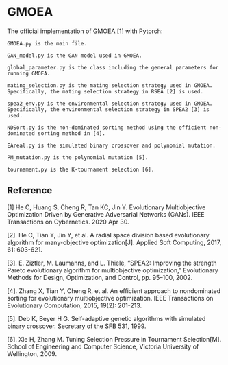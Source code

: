 # GMOEA

The official implementation of GMOEA [1] with Pytorch:

    GMOEA.py is the main file.

    GAN_model.py is the GAN model used in GMOEA.

    global_parameter.py is the class including the general parameters for running GMOEA.

    mating_selection.py is the mating selection strategy used in GMOEA. Specifically, the mating selection strategy in RSEA [2] is used.

    spea2_env.py is the environmental selection strategy used in GMOEA. Specifically, the environmental selection strategy in SPEA2 [3] is used.

    NDSort.py is the non-dominated sorting method using the efficient non-dominated sorting method in [4].

    EAreal.py is the simulated binary crossover and polynomial mutation.

    PM_mutation.py is the polynomial mutation [5].

    tournament.py is the K-tournament selection [6].

## Reference

[1] He C, Huang S, Cheng R, Tan KC, Jin Y. Evolutionary Multiobjective Optimization Driven by Generative Adversarial Networks (GANs). IEEE Transactions on Cybernetics. 2020 Apr 30.

[2]. He C, Tian Y, Jin Y, et al. A radial space division based evolutionary algorithm for many-objective optimization[J]. Applied Soft Computing, 2017, 61: 603-621.

[3]. E. Ziztler, M. Laumanns, and L. Thiele, “SPEA2: Improving the strength Pareto evolutionary algorithm for multiobjective optimization,” Evolutionary Methods for Design, Optimization, and Control, pp. 95–100, 2002.

[4]. Zhang X, Tian Y, Cheng R, et al. An efficient approach to nondominated sorting for evolutionary multiobjective optimization. IEEE Transactions on Evolutionary Computation, 2015, 19(2): 201-213.

[5]. Deb K, Beyer H G. Self-adaptive genetic algorithms with simulated binary crossover. Secretary of the SFB 531, 1999.

[6]. Xie H, Zhang M. Tuning Selection Pressure in Tournament Selection[M]. School of Engineering and Computer Science, Victoria University of Wellington, 2009.
